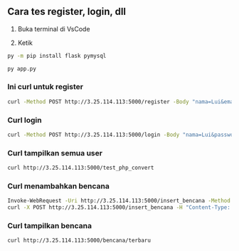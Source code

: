 ## Cara tes register, login, dll
1. Buka terminal di VsCode

2. Ketik
```bash
py -m pip install flask pymysql
```
```bash
py app.py
```

### Ini curl untuk register
```bash
curl -Method POST http://3.25.114.113:5000/register -Body "nama=Lui&email=lui@mail.com&no_hp=08123456789&password=123456"
```

### Curl login
```bash
curl -Method POST http://3.25.114.113:5000/login -Body "nama=Lui&password=123456"
```

### Curl tampilkan semua user
```bash
curl http://3.25.114.113:5000/test_php_convert
```

### Curl menambahkan bencana
```bash
Invoke-WebRequest -Uri http://3.25.114.113:5000/insert_bencana -Method POST -Body "jenis_bencana=Gempa&lokasi=Bandung" -ContentType "application/x-www-form-urlencoded"
curl -X POST http://3.25.114.113:5000/insert_bencana -H "Content-Type: application/x-www-form-urlencoded" -d "jenis_bencana=Gempa&lokasi=Bandung"
```

### Curl tampilkan  bencana
```bash
curl http://3.25.114.113:5000/bencana/terbaru
```
